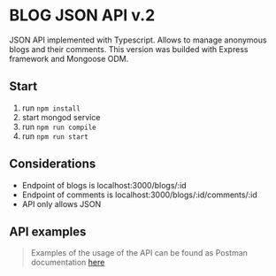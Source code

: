 # BLOG JSON API v.2

JSON API implemented with Typescript. Allows to manage anonymous blogs and their comments.
This version was builded with Express framework and Mongoose ODM.

## Start

1. run `npm install`
2. start mongod service
3. run `npm run compile`
4. run `npm run start`

## Considerations

- Endpoint of blogs is localhost:3000/blogs/:id
- Endpoint of comments is localhost:3000/blogs/:id/comments/:id
- API only allows JSON

## API examples

> Examples of the usage of the API can be found as Postman documentation [here](https://documenter.getpostman.com/view/9673662/SWE9YGJ3?version=latest)
